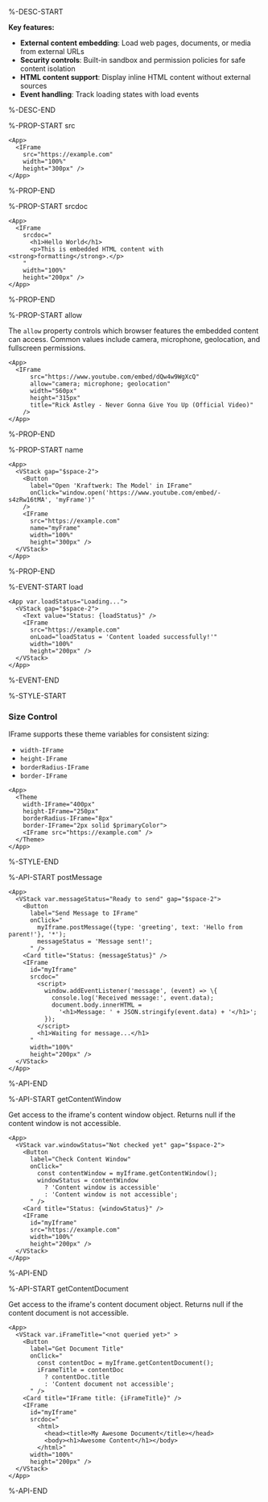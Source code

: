 %-DESC-START

**Key features:**
- **External content embedding**: Load web pages, documents, or media from external URLs
- **Security controls**: Built-in sandbox and permission policies for safe content isolation
- **HTML content support**: Display inline HTML content without external sources
- **Event handling**: Track loading states with load events

%-DESC-END

%-PROP-START src

```xmlui-pg copy display name="Example: src"
<App>
  <IFrame 
    src="https://example.com" 
    width="100%" 
    height="300px" />
</App>
```

%-PROP-END

%-PROP-START srcdoc

```xmlui-pg copy display name="Example: srcdoc"
<App>
  <IFrame 
    srcdoc="
      <h1>Hello World</h1>
      <p>This is embedded HTML content with <strong>formatting</strong>.</p>
    "
    width="100%" 
    height="200px" />
</App>
```

%-PROP-END

%-PROP-START allow

The `allow` property controls which browser features the embedded content can access. Common values include camera, microphone, geolocation, and fullscreen permissions.

```xmlui-pg copy display name="Example: allow"
<App>
  <IFrame
      src="https://www.youtube.com/embed/dQw4w9WgXcQ"
      allow="camera; microphone; geolocation"
      width="560px"
      height="315px"
      title="Rick Astley - Never Gonna Give You Up (Official Video)"
    />
</App>
```

%-PROP-END

%-PROP-START name

```xmlui-pg copy display name="Example: name" /name="myFrame"/
<App>
  <VStack gap="$space-2">
    <Button 
      label="Open 'Kraftwerk: The Model' in IFrame" 
      onClick="window.open('https://www.youtube.com/embed/-s4zRw16tMA', 'myFrame')" 
    />
    <IFrame 
      src="https://example.com"
      name="myFrame"
      width="100%" 
      height="300px" />
  </VStack>
</App>
```

%-PROP-END

%-EVENT-START load

```xmlui-pg copy display name="Example: load"
<App var.loadStatus="Loading...">
  <VStack gap="$space-2">
    <Text value="Status: {loadStatus}" />
    <IFrame 
      src="https://example.com"
      onLoad="loadStatus = 'Content loaded successfully!'"
      width="100%" 
      height="200px" />
  </VStack>
</App>
```

%-EVENT-END

%-STYLE-START

### Size Control

IFrame supports these theme variables for consistent sizing:
- `width-IFrame`
- `height-IFrame`
- `borderRadius-IFrame`
- `border-IFrame`

```xmlui-pg display copy name="Example: IFrame with custom styling"
<App>
  <Theme 
    width-IFrame="400px" 
    height-IFrame="250px"
    borderRadius-IFrame="8px"
    border-IFrame="2px solid $primaryColor">
    <IFrame src="https://example.com" />
  </Theme>
</App>
```

%-STYLE-END

%-API-START postMessage

```xmlui-pg copy display name="Example: postMessage" /postMessage/
<App>
  <VStack var.messageStatus="Ready to send" gap="$space-2">
    <Button 
      label="Send Message to IFrame" 
      onClick="
        myIframe.postMessage({type: 'greeting', text: 'Hello from parent!'}, '*');
        messageStatus = 'Message sent!';
      " />
    <Card title="Status: {messageStatus}" />
    <IFrame 
      id="myIframe"
      srcdoc="
        <script>
          window.addEventListener('message', (event) => \{
            console.log('Received message:', event.data);
            document.body.innerHTML = 
              '<h1>Message: ' + JSON.stringify(event.data) + '</h1>';
          });
        </script>
        <h1>Waiting for message...</h1>
      "
      width="100%" 
      height="200px" />
  </VStack>
</App>
```

%-API-END

%-API-START getContentWindow

Get access to the iframe's content window object. Returns null if the content window is not accessible.

```xmlui-pg copy display name="Example: getContentWindow" /getContentWindow/
<App>
  <VStack var.windowStatus="Not checked yet" gap="$space-2">
    <Button 
      label="Check Content Window" 
      onClick="
        const contentWindow = myIframe.getContentWindow();
        windowStatus = contentWindow 
          ? 'Content window is accessible' 
          : 'Content window is not accessible';
      " />
    <Card title="Status: {windowStatus}" />
    <IFrame 
      id="myIframe"
      src="https://example.com"
      width="100%" 
      height="200px" />
  </VStack>
</App>
```

%-API-END

%-API-START getContentDocument

Get access to the iframe's content document object. Returns null if the content document is not accessible.

```xmlui-pg copy display name="Example: getContentDocument" /getContentDocument/
<App>
  <VStack var.iFrameTitle="<not queried yet>" >
    <Button 
      label="Get Document Title" 
      onClick="
        const contentDoc = myIframe.getContentDocument();
        iFrameTitle = contentDoc 
          ? contentDoc.title 
          : 'Content document not accessible';
      " />
    <Card title="IFrame title: {iFrameTitle}" />
    <IFrame 
      id="myIframe"
      srcdoc="
        <html>
          <head><title>My Awesome Document</title></head>
          <body><h1>Awesome Content</h1></body>
        </html>"
      width="100%" 
      height="200px" />
  </VStack>
</App>
```

%-API-END
